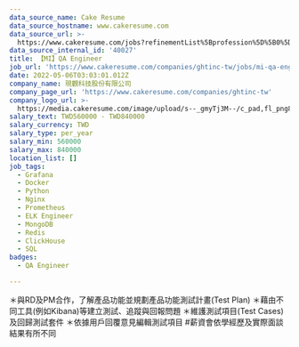```yaml
---
data_source_name: Cake Resume
data_source_hostname: www.cakeresume.com
data_source_url: >-
  https://www.cakeresume.com/jobs?refinementList%5Bprofession%5D%5B0%5D=engineering_qa-engineer&refinementList%5Bsalary_currency%5D=TWD&range%5Bsalary_range%5D%5Bmin%5D=800096
data_source_internal_id: '40027'
title: 【MI】QA Engineer
job_url: 'https://www.cakeresume.com/companies/ghtinc-tw/jobs/mi-qa-engineer'
date: 2022-05-06T03:03:01.012Z
company_name: 現觀科技股份有限公司
company_page_url: 'https://www.cakeresume.com/companies/ghtinc-tw'
company_logo_url: >-
  https://media.cakeresume.com/image/upload/s--_gmyTj3M--/c_pad,fl_png8,h_200,w_200/v1653636643/wqtzyvlvqxcvjzknlufy.png
salary_text: TWD560000 - TWD840000
salary_currency: TWD
salary_type: per_year
salary_min: 560000
salary_max: 840000
location_list: []
job_tags:
  - Grafana
  - Docker
  - Python
  - Nginx
  - Prometheus
  - ELK Engineer
  - MongoDB
  - Redis
  - ClickHouse
  - SQL
badges:
  - QA Engineer

---
```


＊與RD及PM合作，了解產品功能並規劃產品功能測試計畫(Test Plan) ＊藉由不同工具(例如Kibana)等建立測試、追蹤與回報問題 ＊維護測試項目(Test Cases)及回歸測試套件 ＊依據用戶回覆意見編輯測試項目 #薪資會依學經歷及實際面談結果有所不同